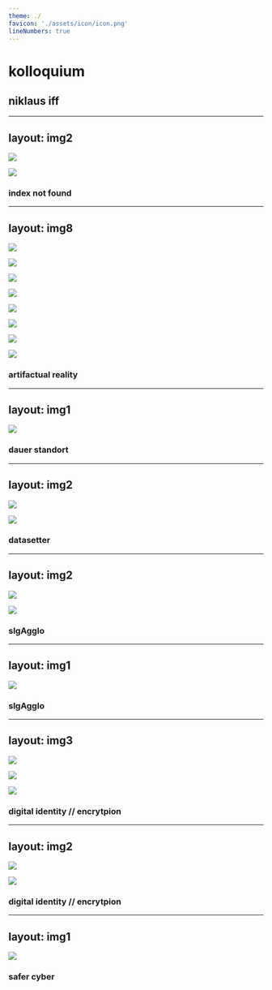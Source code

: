 ```yaml
---
theme: ./
favicon: './assets/icon/icon.png'
lineNumbers: true
---
```


# kolloquium

## niklaus iff

---
layout: img2
---

![](/assets/images/index01.png)

![](/assets/images/index03.png)

### index not found

---
layout: img8
---

![](/assets/images/AR.jpg)

![](/assets/images/textured_output22.jpg)

![](/assets/images/textured_output17.jpg)

![](/assets/images/IMG_0992.jpg)

![](/assets/images/arti01.jpg)

![](/assets/images/arti02.jpg)

![](/assets/images/arti03.jpg)

![](/assets/images/arti04.jpg)

### artifactual reality

---
layout: img1
---

![](/assets/images/printfinal04.png)

### dauer standort

---
layout: img2
---

![](/assets/images/datasetter.png)

![](/assets/images/data.png)

### datasetter

---
layout: img2
---

![](/assets/images/slgAgglo.png)

![](/assets/images/test2.jpg)

### slgAgglo

---
layout: img1
---

![](/assets/images/screeni.png)

### slgAgglo

---
layout: img3
---

![](/assets/images/test3.jpg)

![](/assets/images/test4.jpg)

![](/assets/images/test5.jpg)

### digital identity // encrytpion

---
layout: img2
---

![](/assets/images/IMG_3386.png)

![](/assets/images/IMG_3385.jpg)

### digital identity // encrytpion

---
layout: img1
---

![](/assets/images/safercyber_flyer.png)

### safer cyber